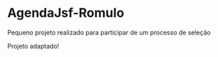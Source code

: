 # AgendaJsf-Romulo
Pequeno projeto realizado para participar de um processo de seleção

Projeto adaptado!
